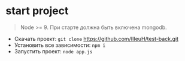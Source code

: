 # start project
> Node >= 9.
> При старте должна быть включена mongodb.

- Скачать проект: `git clone` https://github.com/IIIeuH/test-back.git
- Установить все зависимости: `npm i`
- Запустить проект: `node app.js`
